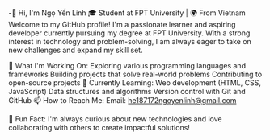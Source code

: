 -👋 Hi, I'm Ngọ Yến Linh
🎓 Student at FPT University | 🌍 From Vietnam
Welcome to my GitHub profile! I'm a passionate learner and aspiring developer currently pursuing my degree at FPT University. With a strong interest in technology and problem-solving, I am always eager to take on new challenges and expand my skill set.

🔭 What I'm Working On:
Exploring various programming languages and frameworks
Building projects that solve real-world problems
Contributing to open-source projects
🌱 Currently Learning:
Web development (HTML, CSS, JavaScript)
Data structures and algorithms
Version control with Git and GitHub
📫 How to Reach Me:
Email: he187172ngoyenlinh@gmail.com

🌟 Fun Fact:
I'm always curious about new technologies and love collaborating with others to create impactful solutions!

